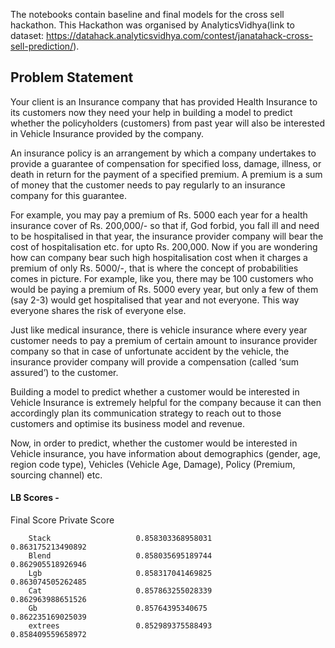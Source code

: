 The notebooks contain baseline and final models for the cross sell hackathon.
This Hackathon was organised by AnalyticsVidhya(link to dataset: https://datahack.analyticsvidhya.com/contest/janatahack-cross-sell-prediction/).



## Problem Statement
Your client is an Insurance company that has provided Health Insurance to its customers now they need your help in building a model to 
predict whether the policyholders (customers) from past year will also be interested in Vehicle Insurance provided by the company.

An insurance policy is an arrangement by which a company undertakes to provide a guarantee of compensation for specified loss, damage, illness, 
or death in return for the payment of a specified premium. A premium is a sum of money that the customer needs to pay regularly to an insurance company for this guarantee.

For example, you may pay a premium of Rs. 5000 each year for a health insurance cover of Rs. 200,000/- so that if, God forbid, you fall ill and need to be hospitalised 
in that year, the insurance provider company will bear the cost of hospitalisation etc. for upto Rs. 200,000. Now if you are wondering how can company bear such 
high hospitalisation cost when it charges a premium of only Rs. 5000/-, that is where the concept of probabilities comes in picture. For example, like you, there may be 
100 customers who would be paying a premium of Rs. 5000 every year, but only a few of them (say 2-3) would get hospitalised that year and not everyone. 
This way everyone shares the risk of everyone else.

Just like medical insurance, there is vehicle insurance where every year customer needs to pay a premium of certain amount to insurance provider company so that 
in case of unfortunate accident by the vehicle, the insurance provider company will provide a compensation (called ‘sum assured’) to the customer.

Building a model to predict whether a customer would be interested in Vehicle Insurance is extremely helpful for the company because it can then accordingly plan its 
communication strategy to reach out to those customers and optimise its business model and revenue. 

Now, in order to predict, whether the customer would be interested in Vehicle insurance, you have information about demographics (gender, age, region code type), 
Vehicles (Vehicle Age, Damage), Policy (Premium, sourcing channel) etc.



<h4>LB Scores -</h4>
                                Final Score                  Private Score
                                
        Stack                   0.858303368958031            0.863175213490892
        Blend                   0.858035695189744            0.862905518926946
        Lgb                     0.858317041469825            0.863074505262485
        Cat                     0.857863255028339            0.862963988651526
        Gb                      0.85764395340675             0.862235169025039
        extrees                 0.852989375588493            0.858409559658972
